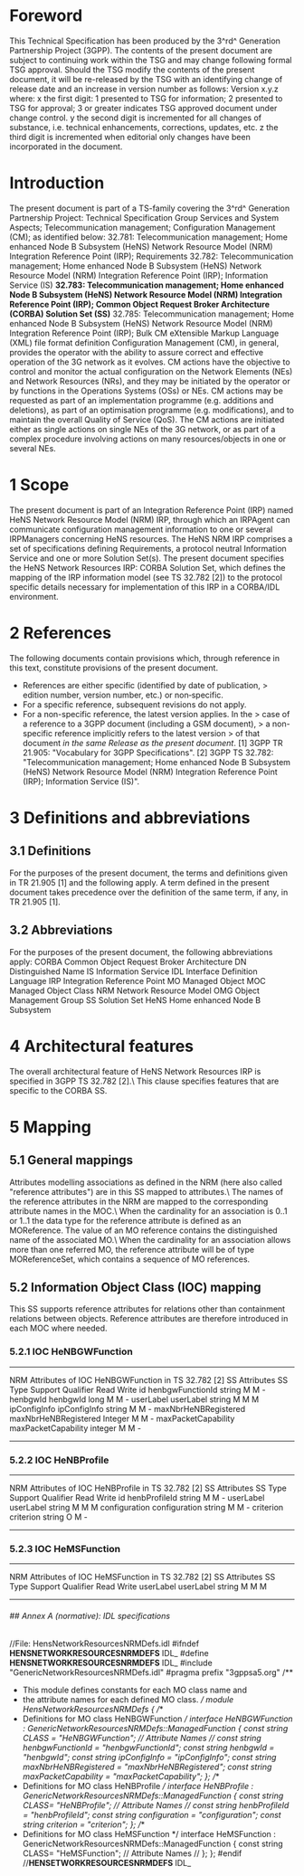 # Foreword
This Technical Specification has been produced by the 3^rd^ Generation
Partnership Project (3GPP).
The contents of the present document are subject to continuing work within the
TSG and may change following formal TSG approval. Should the TSG modify the
contents of the present document, it will be re-released by the TSG with an
identifying change of release date and an increase in version number as
follows:
Version x.y.z
where:
x the first digit:
1 presented to TSG for information;
2 presented to TSG for approval;
3 or greater indicates TSG approved document under change control.
y the second digit is incremented for all changes of substance, i.e. technical
enhancements, corrections, updates, etc.
z the third digit is incremented when editorial only changes have been
incorporated in the document.
# Introduction
The present document is part of a TS-family covering the 3^rd^ Generation
Partnership Project: Technical Specification Group Services and System
Aspects; Telecommunication management; Configuration Management (CM); as
identified below:
32.781: Telecommunication management; Home enhanced Node B Subsystem (HeNS)
Network Resource Model (NRM) Integration Reference Point (IRP); Requirements
32.782: Telecommunication management; Home enhanced Node B Subsystem (HeNS)
Network Resource Model (NRM) Integration Reference Point (IRP); Information
Service (IS)
**32.783: Telecommunication management; Home enhanced Node B Subsystem (HeNS)
Network Resource Model (NRM) Integration Reference Point (IRP); Common Object
Request Broker Architecture (CORBA) Solution Set (SS)**
32.785: Telecommunication management; Home enhanced Node B Subsystem (HeNS)
Network Resource Model (NRM) Integration Reference Point (IRP); Bulk CM
eXtensible Markup Language (XML) file format definition
Configuration Management (CM), in general, provides the operator with the
ability to assure correct and effective operation of the 3G network as it
evolves. CM actions have the objective to control and monitor the actual
configuration on the Network Elements (NEs) and Network Resources (NRs), and
they may be initiated by the operator or by functions in the Operations
Systems (OSs) or NEs.
CM actions may be requested as part of an implementation programme (e.g.
additions and deletions), as part of an optimisation programme (e.g.
modifications), and to maintain the overall Quality of Service (QoS). The CM
actions are initiated either as single actions on single NEs of the 3G
network, or as part of a complex procedure involving actions on many
resources/objects in one or several NEs.
# 1 Scope
The present document is part of an Integration Reference Point (IRP) named
HeNS Network Resource Model (NRM) IRP, through which an IRPAgent can
communicate configuration management information to one or several IRPManagers
concerning HeNS resources. The HeNS NRM IRP comprises a set of specifications
defining Requirements, a protocol neutral Information Service and one or more
Solution Set(s).
The present document specifies the HeNS Network Resources IRP: CORBA Solution
Set, which defines the mapping of the IRP information model (see TS 32.782
[2]) to the protocol specific details necessary for implementation of this IRP
in a CORBA/IDL environment.
# 2 References
The following documents contain provisions which, through reference in this
text, constitute provisions of the present document.
  * References are either specific (identified by date of publication, > edition number, version number, etc.) or non‑specific.
  * For a specific reference, subsequent revisions do not apply.
  * For a non-specific reference, the latest version applies. In the > case of a reference to a 3GPP document (including a GSM document), > a non-specific reference implicitly refers to the latest version > of that document _in the same Release as the present document_.
[1] 3GPP TR 21.905: \"Vocabulary for 3GPP Specifications\".
[2] 3GPP TS 32.782: \"Telecommunication management; Home enhanced Node B
Subsystem (HeNS) Network Resource Model (NRM) Integration Reference Point
(IRP); Information Service (IS)\".
# 3 Definitions and abbreviations
## 3.1 Definitions
For the purposes of the present document, the terms and definitions given in
TR 21.905 [1] and the following apply. A term defined in the present document
takes precedence over the definition of the same term, if any, in TR 21.905
[1].
## 3.2 Abbreviations
For the purposes of the present document, the following abbreviations apply:
CORBA Common Object Request Broker Architecture
DN Distinguished Name
IS Information Service
IDL Interface Definition Language
IRP Integration Reference Point
MO Managed Object
MOC Managed Object Class
NRM Network Resource Model
OMG Object Management Group
SS Solution Set
HeNS Home enhanced Node B Subsystem
# 4 Architectural features
The overall architectural feature of HeNS Network Resources IRP is specified
in 3GPP TS 32.782 [2].\ This clause specifies features that are specific to
the CORBA SS.
# 5 Mapping
## 5.1 General mappings
Attributes modelling associations as defined in the NRM (here also called
\"reference attributes\") are in this SS mapped to attributes.\ The names of
the reference attributes in the NRM are mapped to the corresponding attribute
names in the MOC.\ When the cardinality for an association is 0..1 or 1..1 the
data type for the reference attribute is defined as an MOReference. The value
of an MO reference contains the distinguished name of the associated MO.\ When
the cardinality for an association allows more than one referred MO, the
reference attribute will be of type MOReferenceSet, which contains a sequence
of MO references.
## 5.2 Information Object Class (IOC) mapping
This SS supports reference attributes for relations other than containment
relations between objects. Reference attributes are therefore introduced in
each MOC where needed.
### 5.2.1 IOC HeNBGWFunction
* * *
NRM Attributes of IOC HeNBGWFunction in TS 32.782 [2] SS Attributes SS Type
Support Qualifier Read Write id henbgwFunctionId string M M - henbgwId
henbgwId long M M - userLabel userLabel string M M M ipConfigInfo ipConfigInfo
string M M - maxNbrHeNBRegistered maxNbrHeNBRegistered Integer M M -
maxPacketCapability maxPacketCapability integer M M -
* * *
### 5.2.2 IOC HeNBProfile
* * *
NRM Attributes of IOC HeNBProfile in TS 32.782 [2] SS Attributes SS Type
Support Qualifier Read Write id henbProfileId string M M - userLabel userLabel
string M M M configuration configuration string M M - criterion criterion
string O M -
* * *
### 5.2.3 IOC HeMSFunction
* * *
NRM Attributes of IOC HeMSFunction in TS 32.782 [2] SS Attributes SS Type
Support Qualifier Read Write userLabel userLabel string M M M
* * *
###### ## Annex A (normative): IDL specifications
//File: HensNetworkResourcesNRMDefs.idl
#ifndef __HENSNETWORKRESOURCESNRMDEFS__ IDL_
#define __HENSNETWORKRESOURCESNRMDEFS__ IDL_
#include \"GenericNetworkResourcesNRMDefs.idl\"
#pragma prefix \"3gppsa5.org\"
/**
* This module defines constants for each MO class name and
* the attribute names for each defined MO class.
*/
module HensNetworkResourcesNRMDefs
{
/**
* Definitions for MO class HeNBGWFunction
*/
interface HeNBGWFunction : GenericNetworkResourcesNRMDefs::ManagedFunction
{
const string CLASS = \"HeNBGWFunction\";
// Attribute Names
//
const string henbgwFunctionId = \"henbgwFunctionId\";
const string henbgwId = \"henbgwId\";
const string ipConfigInfo = \"ipConfigInfo\";
const string maxNbrHeNBRegistered = \"maxNbrHeNBRegistered\";
const string maxPacketCapability = \"maxPacketCapability\";
};
/**
* Definitions for MO class HeNBProfile
*/
interface HeNBProfile : GenericNetworkResourcesNRMDefs::ManagedFunction
{
const string CLASS= \"HeNBProfile\";
// Attribute Names
//
const string henbProfileId = \"henbProfileId\";
const string configuration = \"configuration\";
const string criterion = \"criterion\";
};
/**
* Definitions for MO class HeMSFunction
*/
interface HeMSFunction : GenericNetworkResourcesNRMDefs::ManagedFunction
{
const string CLASS= \"HeMSFunction\";
// Attribute Names
//
};
};
#endif //__HENSETWORKRESOURCESNRMDEFS__ IDL_
#